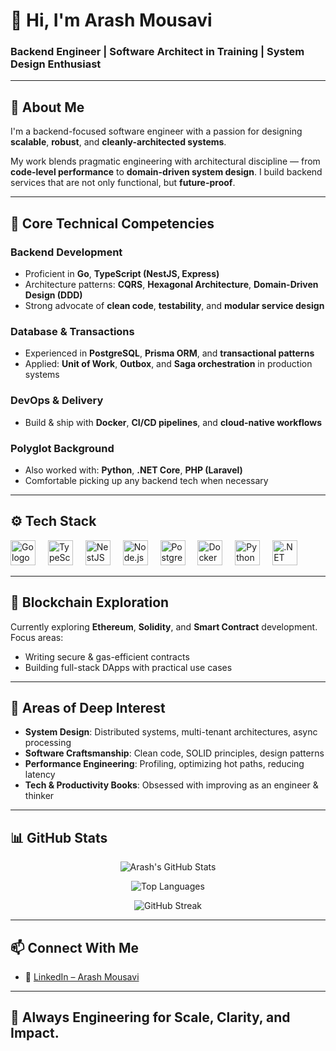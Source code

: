 # 👋 Hi, I'm Arash Mousavi

### Backend Engineer | Software Architect in Training | System Design Enthusiast

---

## 🧠 About Me

I'm a backend-focused software engineer with a passion for designing **scalable**, **robust**, and **cleanly-architected systems**.

My work blends pragmatic engineering with architectural discipline — from **code-level performance** to **domain-driven system design**. I build backend services that are not only functional, but **future-proof**.

---

## 🧰 Core Technical Competencies

### Backend Development  
- Proficient in **Go**, **TypeScript (NestJS, Express)**  
- Architecture patterns: **CQRS**, **Hexagonal Architecture**, **Domain-Driven Design (DDD)**  
- Strong advocate of **clean code**, **testability**, and **modular service design**

### Database & Transactions  
- Experienced in **PostgreSQL**, **Prisma ORM**, and **transactional patterns**  
- Applied: **Unit of Work**, **Outbox**, and **Saga orchestration** in production systems

### DevOps & Delivery  
- Build & ship with **Docker**, **CI/CD pipelines**, and **cloud-native workflows**

### Polyglot Background  
- Also worked with: **Python**, **.NET Core**, **PHP (Laravel)**  
- Comfortable picking up any backend tech when necessary

---

## ⚙️ Tech Stack

<div align="left">
  <img src="https://cdn.jsdelivr.net/gh/devicons/devicon/icons/go/go-original.svg" height="40" alt="Go logo" />
  <img width="12" />
  <img src="https://cdn.jsdelivr.net/gh/devicons/devicon/icons/typescript/typescript-original.svg" height="40" alt="TypeScript logo" />
  <img width="12" />
  <img src="https://nestjs.com/img/logo-small.svg" height="40" alt="NestJS logo" />
  <img width="12" />
  <img src="https://cdn.jsdelivr.net/gh/devicons/devicon/icons/nodejs/nodejs-original.svg" height="40" alt="Node.js logo" />
  <img width="12" />
  <img src="https://cdn.jsdelivr.net/gh/devicons/devicon/icons/postgresql/postgresql-original.svg" height="40" alt="PostgreSQL logo" />
  <img width="12" />
  <img src="https://cdn.jsdelivr.net/gh/devicons/devicon/icons/docker/docker-original.svg" height="40" alt="Docker logo" />
  <img width="12" />
  <img src="https://cdn.jsdelivr.net/gh/devicons/devicon/icons/python/python-original.svg" height="40" alt="Python logo" />
  <img width="12" />
  <img src="https://cdn.jsdelivr.net/gh/devicons/devicon/icons/dotnetcore/dotnetcore-original.svg" height="40" alt=".NET Core logo" />
</div>

---

## 🔗 Blockchain Exploration

Currently exploring **Ethereum**, **Solidity**, and **Smart Contract** development.  
Focus areas:  
- Writing secure & gas-efficient contracts  
- Building full-stack DApps with practical use cases  

---

## 🎯 Areas of Deep Interest

- **System Design**: Distributed systems, multi-tenant architectures, async processing  
- **Software Craftsmanship**: Clean code, SOLID principles, design patterns  
- **Performance Engineering**: Profiling, optimizing hot paths, reducing latency  
- **Tech & Productivity Books**: Obsessed with improving as an engineer & thinker

---

## 📊 GitHub Stats

<div align="center">

  ![Arash's GitHub Stats](https://github-readme-stats.vercel.app/api?username=arash-mosavi&show_icons=true&theme=radical&count_private=true)

  ![Top Languages](https://github-readme-stats.vercel.app/api/top-langs/?username=arash-mosavi&layout=compact&theme=radical)

  ![GitHub Streak](https://github-readme-streak-stats.herokuapp.com/?user=arash-mosavi&theme=radical)

</div>

---

## 📫 Connect With Me

- 📌 [LinkedIn – Arash Mousavi](https://www.linkedin.com/in/mrarashmousavi)

---

## 🚀 Always Engineering for Scale, Clarity, and Impact.
